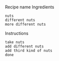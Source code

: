 Recipe name
Ingredients

    nuts
    different nuts
    more different nuts

Instructions

    take nuts
    add different nuts
    add third kind of nuts
    done
